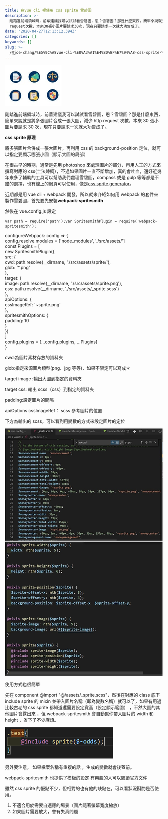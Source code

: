 ```yaml
---
title: 在vue cli 裡使用 css sprite 雪碧圖
description: >-
  剛踏進前端領域時，前輩建議我可以試試看雪碧圖，恩？雪碧圖？那是什麼東西，簡單來說就是將多張圖片合成一張大圖，減少http
  request次數，本來30張小圖片要請求30次，現在只要請求一次就大功告成了。
date: "2020-04-27T12:13:12.394Z"
categories: []
keywords: []
slug: >-
  /@joe-chang/%E5%9C%A8vue-cli-%E8%A3%A1%E4%BD%BF%E7%94%A8-css-sprite-%E9%9B%AA%E7%A2%A7%E5%9C%96-617ea0e9c0f6
---
```


![](/img/1__Jfg5lfwcVVIgX9GUgEposg.jpeg)

剛踏進前端領域時，前輩建議我可以試試看雪碧圖，恩？雪碧圖？那是什麼東西，簡單來說就是將多張圖片合成一張大圖，減少 http request 次數，本來 30 張小圖片要請求 30 次，現在只要請求一次就大功告成了。

**css sprite 原理**

將多張圖片合併成一張大圖片，再利用 css 的 background-position 定位，就可以指定要顯示哪張小圖（顯示大圖的局部）

在很古早的時期，通常是先用 photoshop 來處理圖片的部分，再用人工的方式來撰寫對應的 css(土法煉鋼），不過如果圖片一直不斷增加，真的會吐血，還好近幾年來多了輔助的工具可以幫助我們處理雪碧圖，compass 或是 gulp 等等都是不錯的選擇，也有線上的網頁可以使用，像是[css sprite generator](https://spritegen.website-performance.org/)。

近期都是用 vue cli + webpack 開發，所以就來介紹如何用 webpack 的套件來製作雪碧圖，首先要先安裝**webpack-spritesmith**

然後在 vue.config.js 設定

```
var path = require('path');var SpritesmithPlugin = require('webpack-spritesmith');
```

configureWebpack: config => {  
 config.resolve.modules = \['node_modules', './src/assets/'\]  
 const Plugins = \[  
 new SpritesmithPlugin({  
 src: {  
 cwd: path.resolve(\_\_dirname, './src/assets/sprite/'),  
 glob: '\*.png'  
 },  
 target: {  
 image: path.resolve(\_\_dirname, './src/assets/sprite.png'),  
 css: path.resolve(\_\_dirname, './src/assets/\_sprite.scss')  
 },  
 apiOptions: {  
 cssImageRef: '~sprite.png'  
 },  
 spritesmithOptions: {  
 padding: 10  
 }  
 })  
 \]  
 config.plugins = \[...config.plugins, ...Plugins\]  
 }

cwd:為圖片素材存放的資料夾

glob:指定來源圖片類型(png、jpg 等等)，如果不限定可以寫成＊

target image :輸出大圖到指定的資料夾

target css: 輸出 scss（css）到指定的資料夾

padding:設定圖片的間隔

apiOptions cssImageRef： scss 參考圖片的位置

下方為輸出的 scss，可以看到用變數的方式來設定圖片的定位

![](/img/1__9m7UZ6lMwJMUjAG4CeRhWQ.jpeg)
![](/img/1__JnTfQJm0UD7Gr5HU87CpKQ.jpeg)

使用方式也很簡單

先在 component @import "@/assets/\_sprite.scss"，然後在對應的 class 底下 include sprite 的 mixin 並帶入圖片名稱（即為變數名稱）就可以了，如果有用過比較古老的 css sprite 都知道還需要設定寬高（設定顯示範圍） ，不然大圖的其他圖片會露出來 ，但 webpack-spritesmith 會自動幫你帶入圖片的 width 和 height ，省下了不少麻煩。

![](/img/1__amSFzqus8Ph2rHE0nk__6Gw.png)

另外要注意， 如果檔案名稱有重複的話 ，生成的變數就會後蓋前。

webpack-spritesmith 也提供了模板的設定 有興趣的人可以閱讀官方文件

雖然 css sprite 的優點不少，但相對的也有他的缺點在，可以看狀況斟酌是否使用。

1.  不適合用於需要自適應的場景（圖片隨著螢幕寬度縮放）
2.  如果圖片需要放大，會有失真問題
